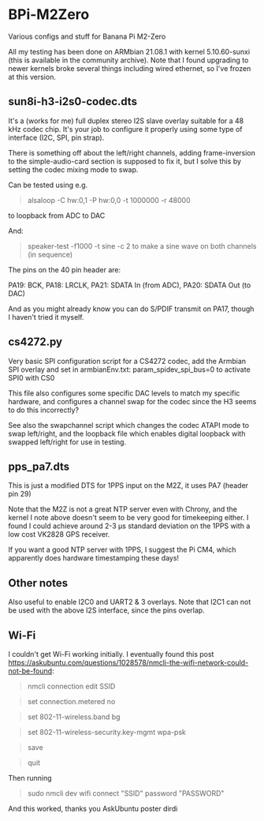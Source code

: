 # BPi-M2Zero
Various configs and stuff for Banana Pi M2-Zero

All my testing has been done on ARMbian 21.08.1 with kernel 5.10.60-sunxi (this is available in the community archive).
Note that I found upgrading to newer kernels broke several things including wired ethernet, so I've frozen at this version.

## sun8i-h3-i2s0-codec.dts
It's a (works for me) full duplex stereo I2S slave overlay suitable for a 48 kHz codec chip.
It's your job to configure it properly using some type of interface (I2C, SPI, pin strap).

There is something off about the left/right channels, adding frame-inversion to the simple-audio-card section is supposed to fix it, but I solve this by setting the codec mixing mode to swap.

Can be tested using e.g. 
> alsaloop -C hw:0,1 -P hw:0,0 -t 1000000 -r 48000

to loopback from ADC to DAC

And:
> speaker-test -f1000 -t sine -c 2
to make a sine wave on both channels (in sequence)

The pins on the 40 pin header are: 

PA19: BCK, PA18: LRCLK, PA21: SDATA In (from ADC), PA20: SDATA Out (to DAC)

And as you might already know you can do S/PDIF transmit on PA17, though I haven't tried it myself.

## cs4272.py
Very basic SPI configuration script for a CS4272 codec, add the Armbian SPI overlay and set in armbianEnv.txt:
param_spidev_spi_bus=0 to activate SPI0 with CS0

This file also configures some specific DAC levels to match my specific hardware, and configures a channel swap for the codec since the H3 seems to do this incorrectly?

See also the swapchannel script which changes the codec ATAPI mode to swap left/right, and the loopback file which enables digital loopback with swapped left/right for use in testing.

## pps_pa7.dts
This is just a modified DTS for 1PPS input on the M2Z, it uses PA7 (header pin 29)

Note that the M2Z is not a great NTP server even with Chrony, and the kernel I note above doesn't seem to be very good for timekeeping either. I found I could achieve around 2-3 µs standard deviation on the 1PPS with a low cost VK2828 GPS receiver.

If you want a good NTP server with 1PPS, I suggest the Pi CM4, which apparently does hardware timestamping these days!

## Other notes
Also useful to enable I2C0 and UART2 & 3 overlays. Note that I2C1 can not be used with the above I2S interface, since the pins overlap.

## Wi-Fi
I couldn't get Wi-Fi working initially. I eventually found this post https://askubuntu.com/questions/1028578/nmcli-the-wifi-network-could-not-be-found:
> nmcli connection edit SSID

>set connection.metered no

>set 802-11-wireless.band bg

>set 802-11-wireless-security.key-mgmt wpa-psk

>save

>quit

Then running

> sudo nmcli dev wifi connect "SSID" password "PASSWORD"

And this worked, thanks you AskUbuntu poster dirdi

